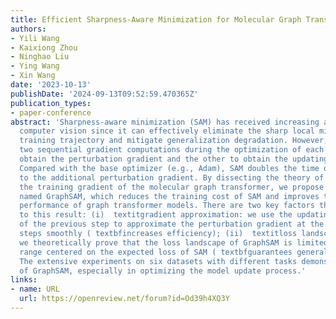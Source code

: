 ```yaml
---
title: Efficient Sharpness-Aware Minimization for Molecular Graph Transformer Models
authors:
- Yili Wang
- Kaixiong Zhou
- Ninghao Liu
- Ying Wang
- Xin Wang
date: '2023-10-13'
publishDate: '2024-09-13T09:52:59.470365Z'
publication_types:
- paper-conference
abstract: 'Sharpness-aware minimization (SAM) has received increasing attention in
  computer vision since it can effectively eliminate the sharp local minima from the
  training trajectory and mitigate generalization degradation. However, SAM requires
  two sequential gradient computations during the optimization of each step: one to
  obtain the perturbation gradient and the other to obtain the updating gradient.
  Compared with the base optimizer (e.g., Adam), SAM doubles the time overhead due
  to the additional perturbation gradient. By dissecting the theory of SAM and observing
  the training gradient of the molecular graph transformer, we propose a new algorithm
  named GraphSAM, which reduces the training cost of SAM and improves the generalization
  performance of graph transformer models. There are two key factors that contribute
  to this result: (i)  textitgradient approximation: we use the updating gradient
  of the previous step to approximate the perturbation gradient at the intermediate
  steps smoothly ( textbfincreases efficiency); (ii)  textitloss landscape approximation:
  we theoretically prove that the loss landscape of GraphSAM is limited to a small
  range centered on the expected loss of SAM ( textbfguarantees generalization performance).
  The extensive experiments on six datasets with different tasks demonstrate the superiority
  of GraphSAM, especially in optimizing the model update process.'
links:
- name: URL
  url: https://openreview.net/forum?id=Od39h4XQ3Y
---
```

